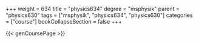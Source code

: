 +++
weight = 634
title = "physics634"
degree = "msphysik"
parent = "physics630"
tags = ["msphysik", "physics634", "physics630"]
categories = ["course"]
bookCollapseSection = false
+++

{{< genCoursePage >}}
